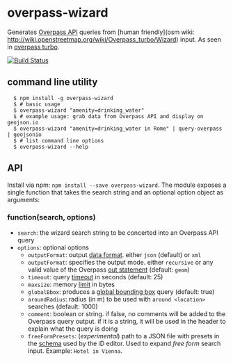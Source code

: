 overpass-wizard
===============

Generates [Overpass API](http://overpass-api.de) queries from [human friendly](osm wiki: http://wiki.openstreetmap.org/wiki/Overpass_turbo/Wizard) input. As seen in [overpass turbo](http://overpass-turbo.eu/).

[![Build Status](https://secure.travis-ci.org/tyrasd/overpass-wizard.png)](https://travis-ci.org/tyrasd/overpass-wizard)

command line utility
--------------------

      $ npm install -g overpass-wizard
      $ # basic usage
      $ overpass-wizard "amenity=drinking_water"
      $ # example usage: grab data from Overpass API and display on geojson.io
      $ overpass-wizard "amenity=drinking_water in Rome" | query-overpass | geojsonio
      $ # list command line options
      $ overpass-wizard --help

API
---

Install via npm: `npm install --save overpass-wizard`. The module exposes a single function that takes the search string and an optional option object as arguments:

### function(search, options)

* `search`: the wizard search string to be concerted into an Overpass API query
* `options`: optional options
  * `outputFormat`: output [data format](http://wiki.openstreetmap.org/wiki/Overpass_API/Overpass_QL#Output_Format_.28out.29). either `json` (default) or `xml`
  * `outputFormat`: specifies the output mode. either `recursive` or any valid value of the Overpass [out statement](http://wiki.openstreetmap.org/wiki/Overpass_API/Overpass_QL#Print_.28out.29) (default: `geom`)
  * `timeout`: query [timeout](http://wiki.openstreetmap.org/wiki/Overpass_API/Overpass_QL#timeout) in seconds (default: 25)
  * `maxsize`: memory [limit](http://wiki.openstreetmap.org/wiki/Overpass_API/Overpass_QL#Element_limit_.28maxsize.29) in bytes
  * `globalBbox`: produces a [global bounding box](http://wiki.openstreetmap.org/wiki/Overpass_API/Overpass_QL#Global_bounding_box_.28bbox.29) query (default: true)
  * `aroundRadius`: radius (in m) to be used with `around <location>` searches (default: 1000)
  * `comment`: boolean or string. if false, no comments will be added to the Overpass query output. if it is a string, it will be used in the header to explain what the query is doing
  * `freeFormPresets`: (*experimental*) path to a JSON file with presets in the [schema](https://github.com/openstreetmap/iD/blob/master/data/presets/presets.json) used by the iD editor. Used to expand *free form* search input. Example: `Hotel in Vienna`.
